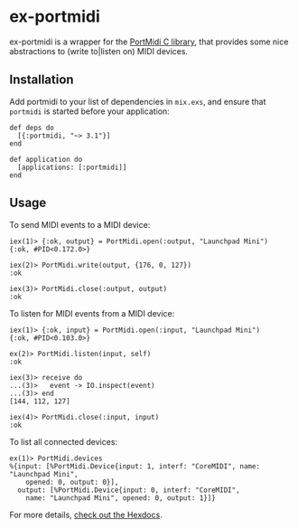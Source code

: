 # ex-portmidi

ex-portmidi is a wrapper for the [PortMidi C library](http://portmedia.sourceforge.net/portmidi/),
that provides some nice abstractions to (write to|listen on) MIDI devices.

## Installation

Add portmidi to your list of dependencies in `mix.exs`, and ensure 
that `portmidi` is started before your application:
```
def deps do
  [{:portmidi, "~> 3.1"}]
end

def application do
  [applications: [:portmidi]]
end
```

## Usage

To send MIDI events to a MIDI device:
```
iex(1)> {:ok, output} = PortMidi.open(:output, "Launchpad Mini")
{:ok, #PID<0.172.0>}

iex(2)> PortMidi.write(output, {176, 0, 127})
:ok

iex(3)> PortMidi.close(:output, output)
:ok
```

To listen for MIDI events from a MIDI device:
```
iex(1)> {:ok, input} = PortMidi.open(:input, "Launchpad Mini")
{:ok, #PID<0.103.0>}

ex(2)> PortMidi.listen(input, self)
:ok

iex(3)> receive do
...(3)>   event -> IO.inspect(event)
...(3)> end
[144, 112, 127]

iex(4)> PortMidi.close(:input, input)
:ok
```

To list all connected devices:
```
ex(1)> PortMidi.devices
%{input: [%PortMidi.Device{input: 1, interf: "CoreMIDI", name: "Launchpad Mini",
    opened: 0, output: 0}],
  output: [%PortMidi.Device{input: 0, interf: "CoreMIDI",
    name: "Launchpad Mini", opened: 0, output: 1}]}
```

For more details, [check out the Hexdocs](https://hexdocs.pm/portmidi/PortMidi.html).
